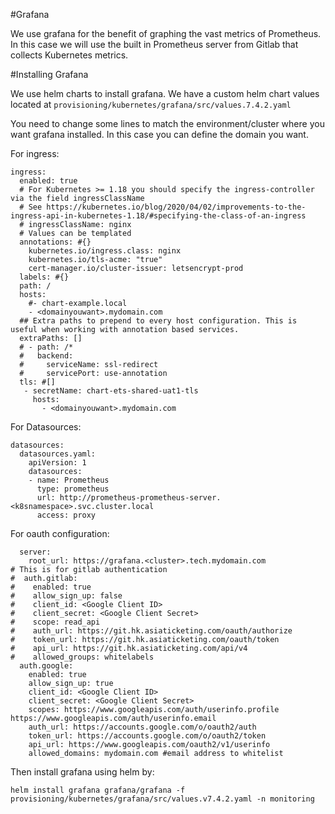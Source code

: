 #Grafana

We use grafana for the benefit of graphing the vast metrics of Prometheus. In this case we will use the built in Prometheus server from Gitlab that collects Kubernetes metrics.

#Installing Grafana

We use helm charts to install grafana. We have a custom helm chart values located at `provisioning/kubernetes/grafana/src/values.7.4.2.yaml`

You need to change some lines to match the environment/cluster where you want grafana installed. In this case you can define the domain you want.

For ingress:

```
ingress:
  enabled: true
  # For Kubernetes >= 1.18 you should specify the ingress-controller via the field ingressClassName
  # See https://kubernetes.io/blog/2020/04/02/improvements-to-the-ingress-api-in-kubernetes-1.18/#specifying-the-class-of-an-ingress
  # ingressClassName: nginx
  # Values can be templated
  annotations: #{}
    kubernetes.io/ingress.class: nginx
    kubernetes.io/tls-acme: "true"
    cert-manager.io/cluster-issuer: letsencrypt-prod
  labels: #{}
  path: /
  hosts:
    #- chart-example.local
    - <domainyouwant>.mydomain.com
  ## Extra paths to prepend to every host configuration. This is useful when working with annotation based services.
  extraPaths: []
  # - path: /*
  #   backend:
  #     serviceName: ssl-redirect
  #     servicePort: use-annotation
  tls: #[]
   - secretName: chart-ets-shared-uat1-tls
     hosts:
       - <domainyouwant>.mydomain.com
```

For Datasources:

```
datasources:
  datasources.yaml:
    apiVersion: 1
    datasources:
    - name: Prometheus
      type: prometheus
      url: http://prometheus-prometheus-server.<k8snamespace>.svc.cluster.local
      access: proxy
```

For oauth configuration:

```
  server:
    root_url: https://grafana.<cluster>.tech.mydomain.com
# This is for gitlab authentication    
#  auth.gitlab:
#    enabled: true
#    allow_sign_up: false
#    client_id: <Google Client ID>
#    client_secret: <Google Client Secret>
#    scope: read_api
#    auth_url: https://git.hk.asiaticketing.com/oauth/authorize
#    token_url: https://git.hk.asiaticketing.com/oauth/token
#    api_url: https://git.hk.asiaticketing.com/api/v4
#    allowed_groups: whitelabels 
  auth.google:
    enabled: true
    allow_sign_up: true
    client_id: <Google Client ID>
    client_secret: <Google Client Secret>
    scopes: https://www.googleapis.com/auth/userinfo.profile https://www.googleapis.com/auth/userinfo.email
    auth_url: https://accounts.google.com/o/oauth2/auth
    token_url: https://accounts.google.com/o/oauth2/token
    api_url: https://www.googleapis.com/oauth2/v1/userinfo
    allowed_domains: mydomain.com #email address to whitelist
```

Then install grafana using helm by:

`helm install grafana grafana/grafana -f provisioning/kubernetes/grafana/src/values.v7.4.2.yaml -n monitoring`
